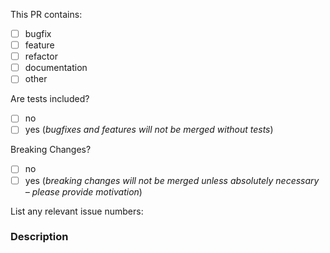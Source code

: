 <!--
  We ❤️  Pull Requests! :-)

  This template is not a must to use, however it would help us a lot to speed up
  your pull request review if you would be so kind and compile it with your code
  submission an dyour Pull Request!
  If you remove or skip this template, you'll make the Elders of RISC OS sad and 
  the mighty King Arthur might rise his ARM against you!!!! you're warned :)

  Pull Request Requirements:
  * Please include tests to illustrate the problem this PR resolves.
  * Please update the documentation in `doc` where necessary
  * Please try to describe your goal with this PR

  Please place an x (no spaces - [x]) in all [ ] that apply.
-->

This PR contains:
- [ ] bugfix
- [ ] feature
- [ ] refactor
- [ ] documentation
- [ ] other

Are tests included?
- [ ] no
- [ ] yes (*bugfixes and features will not be merged without tests*)

Breaking Changes?
- [ ] no
- [ ] yes (*breaking changes will not be merged unless absolutely necessary – please provide motivation*)

List any relevant issue numbers:
<!--
  If your PR resolves an issue you can write for instance `Resolves #42` or `Fixes #42` to automatically close that issue when the PR is merged.
-->
### Description

<!--
  Please be thorough and clearly explain the problem being solved.
  * If this PR adds a feature, look for previous discussion on the feature by searching the issues first.
  * Is this PR related to an issue?
  * Does this PR implement any changes that are breaking/not backwards compatible?
-->
